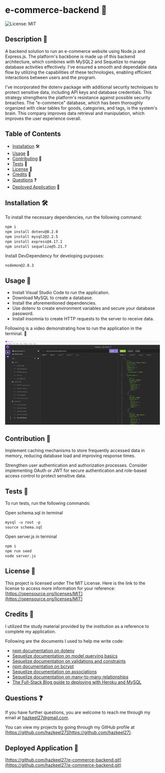 # e-commerce-backend 📝
![License: MIT](https://img.shields.io/badge/License-MIT-yellow.svg)

## Description 📄

A backend solution to run an e-commerce website using Node.js and Express.js. The platform's backbone is made up of this backend architecture, which combines with MySQL2 and Sequelize to manage database activities effectively. I've ensured a smooth and dependable data flow by utilizing the capabilities of these technologies, enabling efficient interactions between users and the program.

I've incorporated the dotenv package with additional security techniques to protect sensitive data, including API keys and database credentials. This strategy strengthens the platform's resistance against possible security breaches. The "e-commerce" database, which has been thoroughly organized with clear tables for goods, categories, and tags, is the system's brain. This company improves data retrieval and manipulation, which improves the user experience overall.

## Table of Contents

* [Installation](#installation) 🛠️
* [Usage](#usage) 📘
* [Contributing](#contributing) 🤝
* [Tests](#tests) 🧪
* [License](#license) 📜
* [Credits](#credits) 🙏
* [Questions](#questions) ❓
* [Deployed Application](#link) 🚀

## <a name="installation"></a>Installation 🛠️

To install the necessary dependencies, run the following command:

```
npm i
npm install dotenv@8.2.0
npm install mysql2@2.2.5
npm install express@4.17.1
npm install sequelize@5.21.7
```

Install DevDependency for developing purposes:
```
nodemon@2.0.3
```

## <a name="usage"></a>Usage 📘

- Install Visual Studio Code to run the application.
- Download MySQL to create a database.
- Install the aforementioned dependencies.
- Use dotenv to create environment variables and secure your database password.
- Install insomnia to create HTTP requests to the server to receive data.

Following is a video demonstrating how to run the application in the terminal. 🎥

[![Video Demo](./images/e-commerce-backend.png)](https://drive.google.com/file/d/10jUaEcrJ4KpqwvfwwWy5nJIL0gdZeDRT/view)

## <a name="contributing"></a>Contribution 🤝

Implement caching mechanisms to store frequently accessed data in memory, reducing database load and improving response times.

Strengthen user authentication and authorization processes. Consider implementing OAuth or JWT for secure authentication and role-based access control to protect sensitive data.

## <a name="tests"></a>Tests 🧪

To run tests, run the following commands:

Open schema.sql in terminal
```
mysql -u root -p
source schema.sql
```

Open server.js in terminal
```
npm i
npm run seed
node server.js
```

## <a name="license"></a>License 📜

This project is licensed under The MIT License. Here is the link to the license to access more information for your reference: [https://opensource.org/licenses/MIT](https://opensource.org/licenses/MIT)

## <a name="credits"></a>Credits 🙏

I utilized the study material provided by the institution as a reference to complete my application.

Following are the documents I used to help me write code:

- [npm documentation on dotenv](https://www.npmjs.com/package/dotenv)
- [Sequelize documentation on model querying basics](https://sequelize.org/master/manual/model-querying-basics.html)
- [Sequelize documentation on validations and constraints](https://sequelize.org/master/manual/validations-and-constraints.html)
- [npm documentation on bcrypt](https://www.npmjs.com/package/bcrypt)
- [Sequelize documentation on associations](https://sequelize.org/master/manual/assocs.html)
- [Sequelize documentation on many-to-many relationships](https://sequelize.org/master/manual/assocs.html#many-to-many-relationships)
- [The Full-Stack Blog guide to deploying with Heroku and MySQL](https://coding-boot-camp.github.io/full-stack/heroku/deploy-with-heroku-and-mysql)


## <a name="questions"></a>Questions ❓

If you have further questions, you are welcome to reach me through my email at hazkeel27@gmail.com.

You can view my projects by going through my GitHub profile at [https://github.com/hazkeel27](https://github.com/hazkeel27).

## <a name="link"></a>Deployed Application 🚀

[https://github.com/hazkeel27/e-commerce-backend.git](https://github.com/hazkeel27/e-commerce-backend.git)
